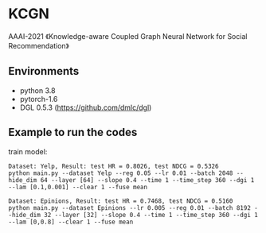 # KCGN
AAAI-2021
《Knowledge-aware Coupled Graph Neural Network for Social Recommendation》


## Environments

- python 3.8
- pytorch-1.6
- DGL 0.5.3 (https://github.com/dmlc/dgl)

## Example to run the codes		

train model:

```
Dataset: Yelp, Result: test HR = 0.8026, test NDCG = 0.5326
python main.py --dataset Yelp --reg 0.05 --lr 0.01 --batch 2048 --hide_dim 64 --layer [64] --slope 0.4 --time 1 --time_step 360 --dgi 1 --lam [0.1,0.001] --clear 1 --fuse mean

Dataset: Epinions, Result: test HR = 0.7468, test NDCG = 0.5160
python main.py --dataset Epinions --lr 0.005 --reg 0.01 --batch 8192 --hide_dim 32 --layer [32] --slope 0.4 --time 1 --time_step 360 --dgi 1 --lam [0,0.8] --clear 1 --fuse mean

```


